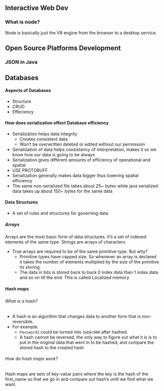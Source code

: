 ## Interactive Web Dev
### What is node?
Node is basically just the V8 engine from the browser to a desktop service. 

## Open Source Platforms Development
### JSON in Java


## Databases
#### Aspects of Databases
- Structure
- CRUD
- Effeciency

#### How does serialization effect Database efficiency 
- Serialization helps data integrity
	- Creates consistent data
	- Won’t be overwritten deleted or edited without our permission
- Serialization of data helps consistency of interpretation, makes it so we know how our data is going to be always
- Serialization gives different amounts of efficiency of operational and spatial
- USE PROTOBUFF
- Serialization generally makes data bigger thus lowering spatial efficiency
- The same non-serialized file takes about 25~ bytes while java serialized data takes up about 150~ bytes for the same data

#### Data Structures
- A set of rules and structures for governing data
##### Arrays
Arrays are the most basic form of data structures. It’s a set of indexed elements of the same type. Strings are arrays of characters
- True arrays are required to be of the same primitive type. But why?
	- Primitive types have capped size. So whenever an array is declared it takes the number of elements multiplied by the size of the primitive its storing.
	- The data in bits is stored back to back 0 index data then 1 index data and so on till the end. This is called Localized memory

##### Hash maps
###### What is a hash?
- A hash is an algorithm that changes data to another form that is non-reversible. 
- For example:
	- `Password1` could be turned into `3ab6c908` after hashed. 
	- A hash cannot be reversed, the only way to figure out what it is is to put in the original data that went in to be hashed, and compare the stored hash to the created hash
###### How do hash maps work?
Hash maps are sets of key-value pairs where the key is the hash of the first_name so that we go in and compare out hash’s until we find what we want.